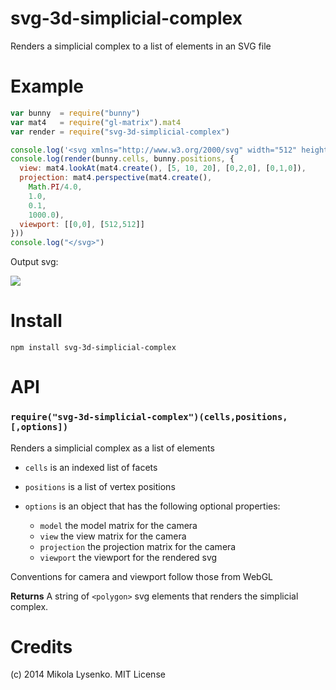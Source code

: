 svg-3d-simplicial-complex
=========================
Renders a simplicial complex to a list of <polygon> elements in an SVG file

# Example

```javascript
var bunny  = require("bunny")
var mat4   = require("gl-matrix").mat4
var render = require("svg-3d-simplicial-complex")

console.log('<svg xmlns="http://www.w3.org/2000/svg" width="512" height="512"version="1.1">')
console.log(render(bunny.cells, bunny.positions, {
  view: mat4.lookAt(mat4.create(), [5, 10, 20], [0,2,0], [0,1,0]),
  projection: mat4.perspective(mat4.create(),
    Math.PI/4.0,
    1.0,
    0.1,
    1000.0),
  viewport: [[0,0], [512,512]]
}))
console.log("</svg>")
```

Output svg:

<img src="https://mikolalysenko.github.io/svg-3d-simplicial-complex/bunny.svg">

# Install

```
npm install svg-3d-simplicial-complex
```

# API

### `require("svg-3d-simplicial-complex")(cells,positions,[,options])`
Renders a simplicial complex as a list of <polygon> elements

* `cells` is an indexed list of facets
* `positions` is a list of vertex positions
* `options` is an object that has the following optional properties:

    + `model` the model matrix for the camera
    + `view` the view matrix for the camera
    + `projection` the projection matrix for the camera
    + `viewport` the viewport for the rendered svg

Conventions for camera and viewport follow those from WebGL

**Returns** A string of `<polygon>` svg elements that renders the simplicial complex.

# Credits
(c) 2014 Mikola Lysenko. MIT License